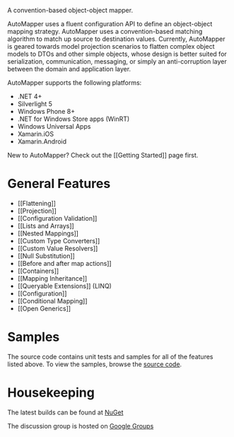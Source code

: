 A convention-based object-object mapper.

AutoMapper uses a fluent configuration API to define an object-object mapping strategy. AutoMapper uses a convention-based matching algorithm to match up source to destination values. Currently, AutoMapper is geared towards model projection scenarios to flatten complex object models to DTOs and other simple objects, whose design is better suited for serialization, communication, messaging, or simply an anti-corruption layer between the domain and application layer.

AutoMapper supports the following platforms:
* .NET 4+
* Silverlight 5
* Windows Phone 8+
* .NET for Windows Store apps (WinRT)
* Windows Universal Apps
* Xamarin.iOS
* Xamarin.Android

New to AutoMapper? Check out the [[Getting Started]] page first.

# General Features
* [[Flattening]]
* [[Projection]]
* [[Configuration Validation]]
* [[Lists and Arrays]]
* [[Nested Mappings]]
* [[Custom Type Converters]]
* [[Custom Value Resolvers]]
* [[Null Substitution]]
* [[Before and after map actions]]
* [[Containers]]
* [[Mapping Inheritance]]
* [[Queryable Extensions]] (LINQ)
* [[Configuration]]
* [[Conditional Mapping]]
* [[Open Generics]]

# Samples
The source code contains unit tests and samples for all of the features listed above.  To view the samples, browse the [source code](https://github.com/AutoMapper/AutoMapper/tree/develop/src/AutoMapperSamples).
# Housekeeping

The latest builds can be found at [NuGet](http://www.nuget.org/packages/automapper)

The discussion group is hosted on [Google Groups](http://groups.google.com/group/automapper-users)
